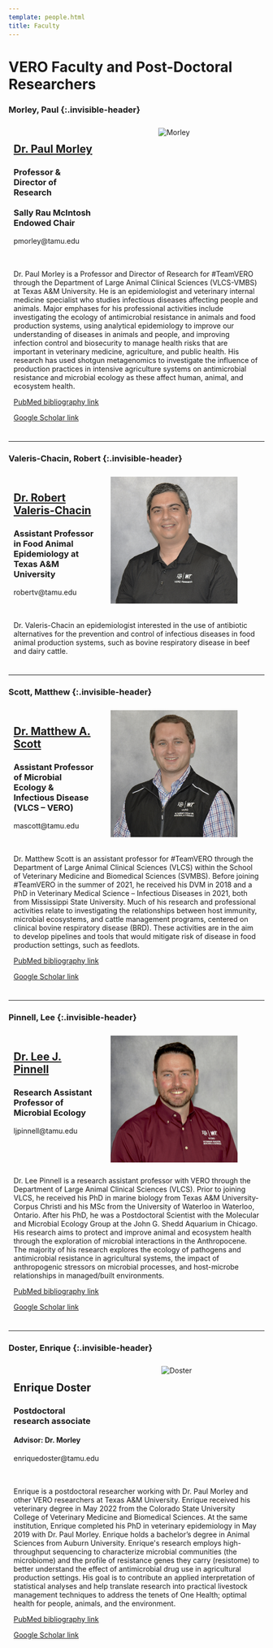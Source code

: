 ```yaml
---
template: people.html
title: Faculty
---
```


# VERO Faculty and Post-Doctoral Researchers


### Morley, Paul  {:.invisible-header}
<div style="display: grid; grid-template-columns: 1fr 2fr; grid-template-rows: auto auto; gap: 10px; padding: 10px;">
  <div style="grid-column: 2; grid-row: 1 / span 2; text-align: center;">
       <img src="../../assets/Morley2.web.jpg" alt="Morley" loading="lazy" width="250" style="margin-right: 20px;"/>
  </div>
  <div style="grid-column: 1; grid-row: 1;">
    <a href="../people/morley"><h2>Dr. Paul Morley</h2></a>
    <h3>Professor & Director of Research <br><br>
    Sally Rau McIntosh Endowed Chair </h3>
    <p>pmorley@tamu.edu</p>
  </div>
  <div style="grid-column: 1 / span 2; grid-row: 3;">
    <p>Dr. Paul Morley is a Professor and Director of Research for #TeamVERO through the Department of Large Animal Clinical Sciences (VLCS-VMBS) at Texas A&M University. He is an epidemiologist and veterinary internal medicine specialist who studies infectious diseases affecting people and animals. Major emphases for his professional activities include investigating the ecology of antimicrobial resistance in animals and food production systems, using analytical epidemiology to improve our understanding of diseases in animals and people, and improving infection control and biosecurity to manage health risks that are important in veterinary medicine, agriculture, and public health. His research has used shotgun metagenomics to investigate the influence of production practices in intensive agriculture systems on antimicrobial resistance and microbial ecology as these affect human, animal, and ecosystem health.</p>
    <p><a href="https://www.ncbi.nlm.nih.gov/myncbi/14Ikqzq30Nv5a/bibliography/public/">PubMed bibliography link</a></p>
    <p><a href="https://scholar.google.com/citations?user=T-yNyx0AAAAJ&hl=en">Google Scholar link</a></p>
  </div>
</div>

--------

### Valeris-Chacin, Robert {:.invisible-header}
<div style="display: grid; grid-template-columns: 1fr 2fr; grid-template-rows: auto auto; gap: 10px; padding: 10px;">
  <div style="grid-column: 2; grid-row: 1 / span 2; text-align: center;">
    <img src="../assets/Valeris-Chacin.web.jpg" alt="Valeris" loading="lazy" width="250" style="margin-right: 20px;"/>
  </div>
  <div style="grid-column: 1; grid-row: 1;">
    <a href="../people/valeris"><h2>Dr. Robert Valeris-Chacin</h2></a>
    <h3>Assistant Professor in Food Animal Epidemiology at Texas A&M University</h3>
    <p>robertv@tamu.edu</p>
  </div>
  <div style="grid-column: 1 / span 2; grid-row: 3;">
    <p>Dr. Valeris-Chacin an epidemiologist interested in the use of antibiotic alternatives for the prevention and control of infectious diseases in food animal production systems, such as bovine respiratory disease in beef and dairy cattle.</p>
  </div>
</div>

--------

### Scott, Matthew  {:.invisible-header}
<div style="display: grid; grid-template-columns: 1fr 2fr; grid-template-rows: auto auto; gap: 10px; padding: 10px;">
  <div style="grid-column: 2; grid-row: 1 / span 2; text-align: center;">
    <img src="../assets/Scott.web.jpg" alt="Scott" loading="lazy" width="250" style="margin-right: 20px;"/>
  </div>
  <div style="grid-column: 1; grid-row: 1;">
    <a href="../people/scott"><h2>Dr. Matthew A. Scott</h2></a>
    <h3> Assistant Professor of Microbial Ecology & Infectious Disease (VLCS – VERO)</h3>
    <p>mascott@tamu.edu</p>
  </div>
  <div style="grid-column: 1 / span 2; grid-row: 3;">
    <p>Dr. Matthew Scott is an assistant professor for #TeamVERO through the Department of Large Animal Clinical Sciences (VLCS) within the School of Veterinary Medicine and Biomedical Sciences (SVMBS). Before joining #TeamVERO in the summer of 2021, he received his DVM in 2018 and a PhD in Veterinary Medical Science – Infectious Diseases in 2021, both from Mississippi State University. Much of his research and professional activities relate to investigating the relationships between host immunity, microbial ecosystems, and cattle management programs, centered on clinical bovine respiratory disease (BRD). These activities are in the aim to develop pipelines and tools that would mitigate risk of disease in food production settings, such as feedlots.</p>
    <p><a href="https://pubmed.ncbi.nlm.nih.gov/?term=Scott+MA&cauthor_id=31929561">PubMed bibliography link</a></p>
    <p><a href="https://scholar.google.com/citations?user=P2Mfcf8AAAAJ&hl=en&oi=sra">Google Scholar link</a></p>
  </div>
</div>

--------

### Pinnell, Lee  {:.invisible-header}
<div style="display: grid; grid-template-columns: 1fr 2fr; grid-template-rows: auto auto; gap: 10px; padding: 10px;">
  <div style="grid-column: 2; grid-row: 1 / span 2; text-align: center;">
    <img src="../assets/Pinnell.web.jpg" alt="Pinell" loading="lazy" width="250" style="margin-right: 20px;"/>
  </div>
  <div style="grid-column: 1; grid-row: 1;">
    <a href="../people/pinnell"><h2>Dr. Lee J. Pinnell</h2></a>
    <h3>Research Assistant Professor of Microbial Ecology </h3>
    <p>ljpinnell@tamu.edu</p>
  </div>
  <div style="grid-column: 1 / span 2; grid-row: 3;">
    <p>Dr. Lee Pinnell is a research assistant professor with VERO through the Department of Large Animal Clinical Sciences (VLCS). Prior to joining VLCS, he received his PhD in marine biology from Texas A&M University-Corpus Christi and his MSc from the University of Waterloo in Waterloo, Ontario. After his PhD, he was a Postdoctoral Scientist with the Molecular and Microbial Ecology Group at the John G. Shedd Aquarium in Chicago. His research aims to protect and improve animal and ecosystem health through the exploration of microbial interactions in the Anthropocene. The majority of his research explores the ecology of pathogens and antimicrobial resistance in agricultural systems, the impact of anthropogenic stressors on microbial processes, and host-microbe relationships in managed/built environments.</p>
    <p><a href="https://pubmed.ncbi.nlm.nih.gov/?term=Valeris-Chacin+R&cauthor_id=33164808">PubMed bibliography link</a></p>
    <p><a href="https://scholar.google.com/citations?user=5AFfRq4AAAAJ&hl">Google Scholar link</a></p>
  </div>
</div>

--------

### Doster, Enrique  {:.invisible-header}
<div style="display: grid; grid-template-columns: 1fr 2fr; grid-template-rows: auto auto; gap: 10px; padding: 10px;">
  <div style="grid-column: 2; grid-row: 1 / span 2; text-align: center;">
    <img src="../../assets/Doster2.web.jpg" alt="Doster" loading="lazy" width="250" style="margin-right: 20px;"/>

  </div>
  <div style="grid-column: 1; grid-row: 1;">
    <h2>Enrique Doster</h2>
    <h3>Postdoctoral research associate</h3>
    <h4>Advisor: Dr. Morley</h4>
    <p>enriquedoster@tamu.edu</p>
  </div>
  <div style="grid-column: 1 / span 2; grid-row: 3;">
    <p>
    Enrique is a postdoctoral researcher working with Dr. Paul Morley and other VERO researchers at Texas A&M University. Enrique received his veterinary degree in May 2022 from the Colorado State University College of Veterinary Medicine and Biomedical Sciences. At the same institution, Enrique completed his PhD in veterinary epidemiology in May 2019 with Dr. Paul Morley. Enrique holds a bachelor’s degree in Animal Sciences from Auburn University. Enrique's research employs high-throughput sequencing to characterize microbial communities (the microbiome) and the profile of resistance genes they carry (resistome) to better understand the effect of antimicrobial drug use in agricultural production settings. His goal is to contribute an applied interpretation of statistical analyses and help translate research into practical livestock management techniques to address the tenets of One Health; optimal health for people, animals, and the environment. 
    </p>
    <p><a href="https://www.ncbi.nlm.nih.gov/myncbi/enrique.doster.1/bibliography/public/">PubMed bibliography link</a></p>
    <p><a href="https://scholar.google.com/citations?view_op=list_works&hl=en&user=DRqM0WoAAAAJ&gmla=AHoSzlU0OTbYVbdQd7AI9w-y74tNnZLbwxJa_t568iQy6zu8FvFBWpDbaKNzlsIe_OVAyuGjodfbfVb3jin-UvCr0NqyLiRn5ns-V1Kmh18pQg">Google Scholar link</a></p>
  </div>
</div>
